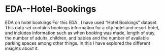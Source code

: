 # EDA--Hotel-Bookings
EDA on hotel bookings
For this EDA , I have used “Hotel Bookings” dataset. This data set contains bookings information for a city hotel and resort hotel, and includes information such as when booking was made, length of stay, the number of adults, children, and babies and the number of available parking spaces among other things. In this I have explored the different insights about it. 
